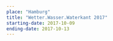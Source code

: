 ```yaml
---
place: "Hamburg"
title: "Wetter.Wasser.Waterkant 2017"
starting-date: 2017-10-09
ending-date: 2017-10-13
---
```

